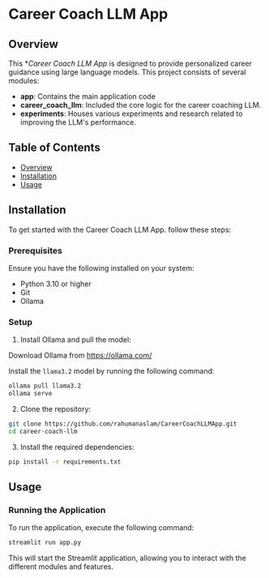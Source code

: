 # Career Coach LLM App

## Overview

This **Career Coach LLM App* is designed to provide personalized career guidance using large language models. This project consists of several modules:

- **app**: Contains the main application code
- **career_coach_llm**: Included the core logic for the career coaching LLM.
- **experiments**: Houses various experiments and research related to improving the LLM's performance.

## Table of Contents

- [Overview](#overview)
- [Installation](#installation)
- [Usage](#usage)

## Installation

To get started with the Career Coach LLM App. follow these steps:

### Prerequisites

Ensure you have the following installed on your system:

- Python 3.10 or higher
- Git
- Ollama
  
### Setup

1. Install Ollama and pull the model:

Download Ollama from https://ollama.com/

Install the `llama3.2` model by running the following command:

```bash
ollama pull llama3.2
ollama serve
```

2. Clone the repository:

```bash
git clone https://github.com/rahumanaslam/CareerCoachLLMApp.git
cd career-coach-llm
```

3. Install the required dependencies:

```bash
pip install -r requirements.txt
```

## Usage

### Running the Application

To run the application, execute the following command:

```bash
streamlit run app.py
```

This will start the Streamlit application, allowing you to interact with the different modules and features.
